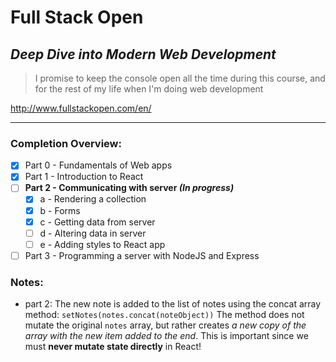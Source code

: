 # Full Stack Open

## _Deep Dive into Modern Web Development_

> I promise to keep the console open all the time during this course, and for the rest of my life when I'm doing web development

http://www.fullstackopen.com/en/

---

### Completion Overview:

- [x] Part 0 - Fundamentals of Web apps
- [x] Part 1 - Introduction to React
- [ ] **Part 2 - Communicating with server _(In progress)_**
  - [x] a - Rendering a collection
  - [x] b - Forms
  - [x] c - Getting data from server
  - [ ] d - Altering data in server
  - [ ] e - Adding styles to React app
- [ ] Part 3 - Programming a server with NodeJS and Express

### Notes:

- part 2: The new note is added to the list of notes using the concat array method:
  <code>setNotes(notes.concat(noteObject))</code>
  The method does not mutate the original <code>notes</code> array, but rather creates _a new copy of the array with the new item added to the end_. This is important since we must **never mutate state directly** in React!
